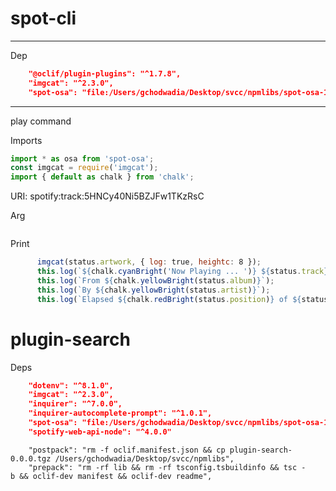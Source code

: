 # spot-cli
--------

Dep
```json
    "@oclif/plugin-plugins": "^1.7.8",
    "imgcat": "^2.3.0",
    "spot-osa": "file:/Users/gchodwadia/Desktop/svcc/npmlibs/spot-osa-1.0.0.tgz"
```
----------
play command

Imports
```javascript		
import * as osa from 'spot-osa';
const imgcat = require('imgcat');
import { default as chalk } from 'chalk';
```

URI: spotify:track:5HNCy40Ni5BZJFw1TKzRsC

Arg
```javascript


```


Print
```javascript
      imgcat(status.artwork, { log: true, heightc: 8 });
      this.log(`${chalk.cyanBright('Now Playing ... ')} ${status.track}`);
      this.log(`From ${chalk.yellowBright(status.album)}`);
      this.log(`By ${chalk.yellowBright(status.artist)}`);
      this.log(`Elapsed ${chalk.redBright(status.position)} of ${status.duration}`);
```




# plugin-search

Deps
```json
    "dotenv": "^8.1.0",
    "imgcat": "^2.3.0",
    "inquirer": "^7.0.0",
    "inquirer-autocomplete-prompt": "^1.0.1",
    "spot-osa": "file:/Users/gchodwadia/Desktop/svcc/npmlibs/spot-osa-1.0.0.tgz",
    "spotify-web-api-node": "^4.0.0"
```
```
    "postpack": "rm -f oclif.manifest.json && cp plugin-search-0.0.0.tgz /Users/gchodwadia/Desktop/svcc/npmlibs",
    "prepack": "rm -rf lib && rm -rf tsconfig.tsbuildinfo && tsc -b && oclif-dev manifest && oclif-dev readme",
```


